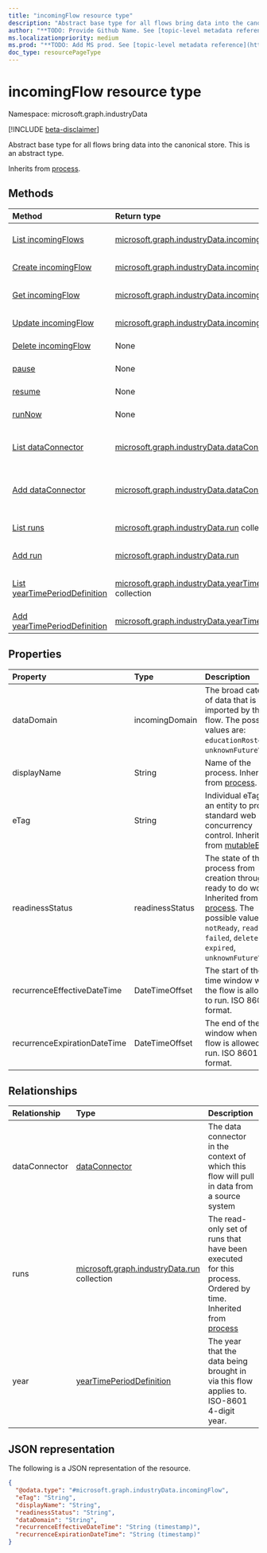 ```yaml
---
title: "incomingFlow resource type"
description: "Abstract base type for all flows bring data into the canonical store."
author: "**TODO: Provide Github Name. See [topic-level metadata reference](https://msgo.azurewebsites.net/add/document/guidelines/metadata.html#topic-level-metadata)**"
ms.localizationpriority: medium
ms.prod: "**TODO: Add MS prod. See [topic-level metadata reference](https://msgo.azurewebsites.net/add/document/guidelines/metadata.html#topic-level-metadata)**"
doc_type: resourcePageType
---
```


# incomingFlow resource type

Namespace: microsoft.graph.industryData

[!INCLUDE [beta-disclaimer](../../includes/beta-disclaimer.md)]

Abstract base type for all flows bring data into the canonical store.
This is an abstract type.


Inherits from [process](../resources/industrydata-process.md).

## Methods
|Method|Return type|Description|
|:---|:---|:---|
|[List incomingFlows](../api/industrydata-incomingflow-list.md)|[microsoft.graph.industryData.incomingFlow](../resources/industrydata-incomingflow.md) collection|Get a list of the [incomingFlow](../resources/industrydata-incomingflow.md) objects and their properties.|
|[Create incomingFlow](../api/industrydata-industrydatahub-post-incomingflows.md)|[microsoft.graph.industryData.incomingFlow](../resources/industrydata-incomingflow.md)|Create a new [incomingFlow](../resources/industrydata-incomingflow.md) object.|
|[Get incomingFlow](../api/industrydata-incomingflow-get.md)|[microsoft.graph.industryData.incomingFlow](../resources/industrydata-incomingflow.md)|Read the properties and relationships of an [incomingFlow](../resources/industrydata-incomingflow.md) object.|
|[Update incomingFlow](../api/industrydata-incomingflow-update.md)|[microsoft.graph.industryData.incomingFlow](../resources/industrydata-incomingflow.md)|Update the properties of an [incomingFlow](../resources/industrydata-incomingflow.md) object.|
|[Delete incomingFlow](../api/industrydata-incomingflow-delete.md)|None|Deletes an [incomingFlow](../resources/industrydata-incomingflow.md) object.|
|[pause](../api/industrydata-incomingflow-pause.md)|None|Pause the flow after the current run completes.|
|[resume](../api/industrydata-incomingflow-resume.md)|None|Resume running the flow next time it is scheduled.|
|[runNow](../api/industrydata-incomingflow-runnow.md)|None|Run the flow as soon as possible.|
|[List dataConnector](../api/industrydata-incomingflow-list-dataconnector.md)|[microsoft.graph.industryData.dataConnector](../resources/industrydata-dataconnector.md) collection|Get the dataConnector resources from the dataConnector navigation property.|
|[Add dataConnector](../api/industrydata-incomingflow-post-dataconnector.md)|[microsoft.graph.industryData.dataConnector](../resources/industrydata-dataconnector.md)|Add dataConnector by posting to the dataConnector collection.|
|[List runs](../api/industrydata-incomingflow-list-runs.md)|[microsoft.graph.industryData.run](../resources/industrydata-run.md) collection|Get the run resources from the runs navigation property.|
|[Add run](../api/industrydata-incomingflow-post-runs.md)|[microsoft.graph.industryData.run](../resources/industrydata-run.md)|Add runs by posting to the runs collection.|
|[List yearTimePeriodDefinition](../api/industrydata-incomingflow-list-year.md)|[microsoft.graph.industryData.yearTimePeriodDefinition](../resources/industrydata-yeartimeperioddefinition.md) collection|Get the yearTimePeriodDefinition resources from the year navigation property.|
|[Add yearTimePeriodDefinition](../api/industrydata-incomingflow-post-year.md)|[microsoft.graph.industryData.yearTimePeriodDefinition](../resources/industrydata-yeartimeperioddefinition.md)|Add year by posting to the year collection.|

## Properties
|Property|Type|Description|
|:---|:---|:---|
|dataDomain|incomingDomain|The broad category of data that is being imported by this flow. The possible values are: `educationRostering`, `unknownFutureValue`.|
|displayName|String|Name of the process. Inherited from [process](../resources/industrydata-process.md).|
|eTag|String|Individual eTag for an entity to provide standard web concurrency control. Inherited from [mutableEntity](../resources/industrydata-mutableentity.md).|
|readinessStatus|readinessStatus|The state of the process from creation through to ready to do work. Inherited from [process](../resources/industrydata-process.md). The possible values are: `notReady`, `ready`, `failed`, `deleted`, `expired`, `unknownFutureValue`.|
|recurrenceEffectiveDateTime|DateTimeOffset|The start of the time window when the flow is allowed to run. ISO 8601 format.|
|recurrenceExpirationDateTime|DateTimeOffset|The end of the time window when the flow is allowed to run. ISO 8601 format.|

## Relationships
|Relationship|Type|Description|
|:---|:---|:---|
|dataConnector|[dataConnector](../resources/industrydata-dataconnector.md)|The data connector in the context of which this flow will pull in data from a source system|
|runs|[microsoft.graph.industryData.run](../resources/industrydata-run.md) collection|The read-only set of runs that have been executed for this process. Ordered by time. Inherited from [process](../resources/process.md)|
|year|[yearTimePeriodDefinition](../resources/industrydata-yeartimeperioddefinition.md)|The year that the data being brought in via this flow applies to. ISO-8601 4-digit year.|

## JSON representation
The following is a JSON representation of the resource.
<!-- {
  "blockType": "resource",
  "keyProperty": "id",
  "@odata.type": "microsoft.graph.industryData.incomingFlow",
  "baseType": "microsoft.graph.industryData.process",
  "openType": false
}
-->
``` json
{
  "@odata.type": "#microsoft.graph.industryData.incomingFlow",
  "eTag": "String",
  "displayName": "String",
  "readinessStatus": "String",
  "dataDomain": "String",
  "recurrenceEffectiveDateTime": "String (timestamp)",
  "recurrenceExpirationDateTime": "String (timestamp)"
}
```

